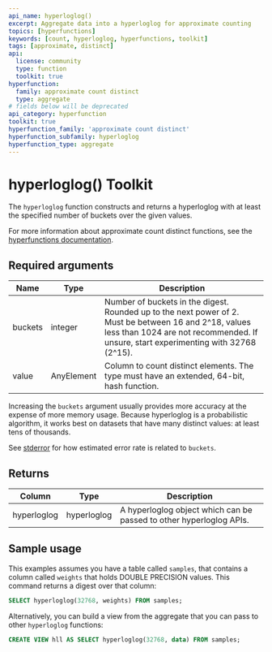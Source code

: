 ```yaml
---
api_name: hyperloglog()
excerpt: Aggregate data into a hyperloglog for approximate counting
topics: [hyperfunctions]
keywords: [count, hyperloglog, hyperfunctions, toolkit]
tags: [approximate, distinct]
api:
  license: community
  type: function
  toolkit: true
hyperfunction:
  family: approximate count distinct
  type: aggregate
# fields below will be deprecated
api_category: hyperfunction
toolkit: true
hyperfunction_family: 'approximate count distinct'
hyperfunction_subfamily: hyperloglog
hyperfunction_type: aggregate
---
```


# hyperloglog()  <tag type="toolkit">Toolkit</tag>

The `hyperloglog` function constructs and returns a hyperloglog with at least
the specified number of buckets over the given values.

For more information about approximate count distinct functions, see the
[hyperfunctions documentation][hyperfunctions-approx-count-distincts].

## Required arguments

|Name|Type|Description|
|-|-|-|
|buckets|integer|Number of buckets in the digest. Rounded up to the next power of 2. Must be between 16 and 2^18, values less than 1024 are not recommended. If unsure, start experimenting with 32768 (2^15).|
|value|AnyElement| Column to count distinct elements. The type must have an extended, 64-bit, hash function.|

Increasing the `buckets` argument usually provides more accuracy at the expense
of more memory usage. Because hyperloglog is a probabilistic algorithm, it works
best on datasets that have many distinct values: at least tens of thousands.

See [stderror][stderror] for how estimated error rate is related to `buckets`.

## Returns

|Column|Type|Description|
|-|-|-|
|hyperloglog|hyperloglog|A hyperloglog object which can be passed to other hyperloglog APIs.|

<!---Any special notes about the returns-->

## Sample usage

This examples assumes you have a table called `samples`, that contains a column
called `weights` that holds DOUBLE PRECISION values. This command returns a
digest over that column:

``` sql
SELECT hyperloglog(32768, weights) FROM samples;
```

Alternatively, you can build a view from the aggregate that you can pass to
other `hyperloglog` functions:

``` sql
CREATE VIEW hll AS SELECT hyperloglog(32768, data) FROM samples;
```

[hyperfunctions-approx-count-distincts]: /timescaledb/:currentVersion:/how-to-guides/hyperfunctions/approx-count-distincts/
[stderror]: /api/:currentVersion:/hyperfunctions/approx_count_distincts/stderror/
